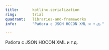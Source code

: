 ```yaml
---
title:      kotlinx.serialization
ring:       trial
quadrant:   libraries-and-frameworks
info:       "Работа с JSON HOCON XML и т.д."

---
```


Работа с JSON HOCON XML и т.д.
